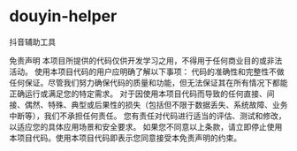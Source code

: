 # douyin-helper
抖音辅助工具

免责声明
本项目所提供的代码仅供开发学习之用，不得用于任何商业目的或非法活动。
使用本项目代码的用户应明确了解以下事项：
代码的准确性和完整性不做任何保证。尽管我们努力确保代码的质量和功能，但无法保证其在所有情况下都能正确运行或满足您的特定需求。
对于因使用本项目代码而导致的任何直接、间接、偶然、特殊、典型或后果性的损失（包括但不限于数据丢失、系统故障、业务中断等），我们不承担任何责任。
您有责任对代码进行适当的评估、测试和修改，以适应您的具体应用场景和安全要求。
如果您不同意以上条款，请立即停止使用本项目代码。使用本项目代码即表示您同意接受本免责声明的约束。
